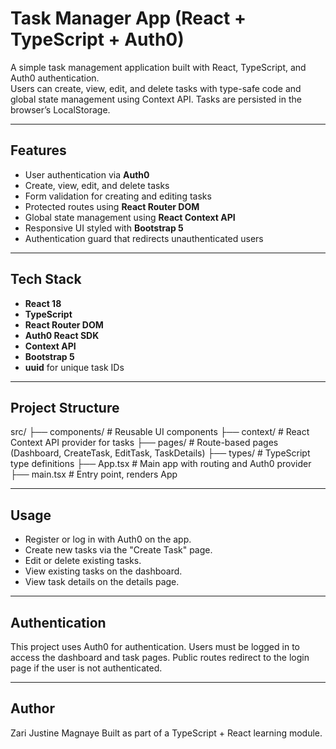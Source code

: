 # Task Manager App (React + TypeScript + Auth0)

A simple task management application built with React, TypeScript, and Auth0 authentication.  
Users can create, view, edit, and delete tasks with type-safe code and global state management using Context API. Tasks are persisted in the browser’s LocalStorage.

---

## Features

- User authentication via **Auth0** 
- Create, view, edit, and delete tasks 
- Form validation for creating and editing tasks 
- Protected routes using **React Router DOM** 
- Global state management using **React Context API** 
- Responsive UI styled with **Bootstrap 5** 
- Authentication guard that redirects unauthenticated users

---

## Tech Stack

- **React 18**
- **TypeScript**
- **React Router DOM**
- **Auth0 React SDK**
- **Context API**
- **Bootstrap 5**
- **uuid** for unique task IDs

---

## Project Structure

src/
├── components/          # Reusable UI components
├── context/             # React Context API provider for tasks
├── pages/               # Route-based pages (Dashboard, CreateTask, EditTask, TaskDetails)
├── types/               # TypeScript type definitions
├── App.tsx              # Main app with routing and Auth0 provider
├── main.tsx             # Entry point, renders App

---

## Usage

- Register or log in with Auth0 on the app.
- Create new tasks via the "Create Task" page.
- Edit or delete existing tasks.
- View existing tasks on the dashboard.
- View task details on the details page.

---

## Authentication

This project uses Auth0 for authentication. Users must be logged in to access the dashboard and task pages. Public routes redirect to the login page if the user is not authenticated.

---

## Author

Zari Justine Magnaye
Built as part of a TypeScript + React learning module.
